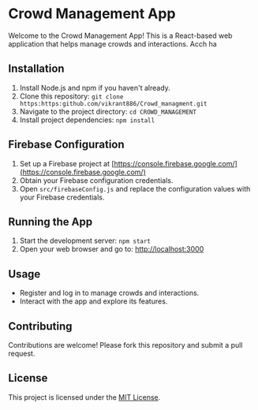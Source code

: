 # Crowd Management App

Welcome to the Crowd Management App! This is a React-based web application that helps manage crowds and interactions.
Acch ha
## Installation

1. Install Node.js and npm if you haven't already.
2. Clone this repository: `git clone https:https:github.com/vikrant886/Crowd_managment.git`
3. Navigate to the project directory: `cd CROWD_MANAGEMENT`
4. Install project dependencies: `npm install`

## Firebase Configuration

1. Set up a Firebase project at [https://console.firebase.google.com/](https://console.firebase.google.com/)
2. Obtain your Firebase configuration credentials.
3. Open `src/firebaseConfig.js` and replace the configuration values with your Firebase credentials.

## Running the App

1. Start the development server: `npm start`
2. Open your web browser and go to: [http://localhost:3000](http://localhost:3000)

## Usage

- Register and log in to manage crowds and interactions.
- Interact with the app and explore its features.

## Contributing

Contributions are welcome! Please fork this repository and submit a pull request.

## License

This project is licensed under the [MIT License](LICENSE).

